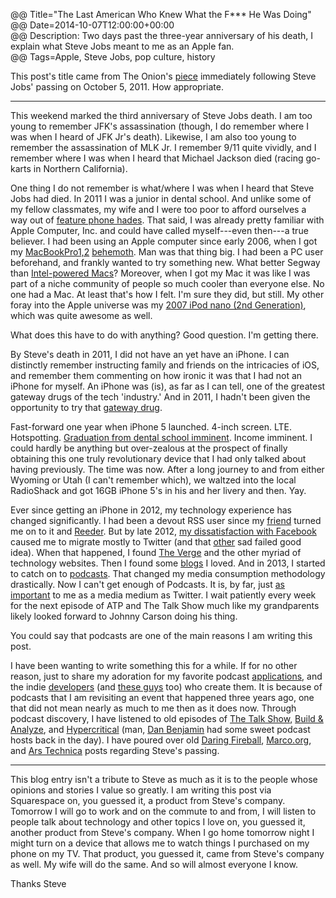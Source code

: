 @@ Title="The Last American Who Knew What the F*** He Was Doing"  
@@ Date=2014-10-07T12:00:00+00:00  
@@ Description: Two days past the three-year anniversary of his death, I explain what Steve Jobs meant to me as an Apple fan.  
@@ Tags=Apple, Steve Jobs, pop culture, history  

This post's title came from The Onion's [piece][pie] immediately following Steve Jobs' passing on October 5, 2011. How appropriate.

***

This weekend marked the third anniversary of Steve Jobs death. I am too young to remember JFK's assassination (though, I do remember where I was when I heard of JFK Jr's death). Likewise, I am also too young to remember the assassination of MLK Jr. I remember 9/11 quite vividly, and I remember where I was when I heard that Michael Jackson died (racing go-karts in Northern California). 

One thing I do not remember is what/where I was when I heard that Steve Jobs had died. In 2011 I was a junior in dental school. And unlike some of my fellow classmates, my wife and I were too poor to afford ourselves a way out of [feature phone hades][hds]. That said, I was already pretty familiar with Apple Computer, Inc. and could have called myself---even then---a true believer. I had been using an Apple computer since early 2006, when I got my [MacBookPro1,2][mbp] [behemoth][bh]. Man was that thing big. I had been a PC user beforehand, and frankly wanted to try something new. What better Segway than [Intel-powered Macs][int]? Moreover, when I got my Mac it was like I was part of a niche community of people so much cooler than everyone else. No one had a Mac. At least that's how I felt. I'm sure they did, but still. My other foray into the Apple universe was my [2007 iPod nano (2nd Generation)][2nd], which was quite awesome as well.

What does this have to do with anything? Good question. I'm getting there. 

By Steve's death in 2011, I did not have an yet have an iPhone. I can distinctly remember instructing family and friends on the intricacies of iOS, and remember them commenting on how ironic it was that I had not an iPhone for myself. An iPhone was (is), as far as I can tell, one of the greatest gateway drugs of the tech 'industry.' And in 2011, I hadn't been given the opportunity to try that [gateway drug][alphabeatic].

Fast-forward one year when iPhone 5 launched. 4-inch screen. LTE. Hotspotting. [Graduation from dental school imminent][instagram]. Income imminent. I could hardly be anything but over-zealous at the prospect of finally obtaining this one truly revolutionary device that I had only talked about having previously. The time was now. After a long journey to and from either Wyoming or Utah (I can't remember which), we waltzed into the local RadioShack and got 16GB iPhone 5's in his and her livery and then. Yay.

Ever since getting an iPhone in 2012, my technology experience has changed significantly. I had been a devout RSS user since my [friend][twitter] turned me on to it and [Reeder][reederapp]. But by late 2012, [my dissatisfaction with Facebook][facebook] caused me to migrate mostly to Twitter (and that [other][app] sad failed good idea). When that happened, I found [The Verge][theverge] and the other myriad of technology websites. Then I found some [blogs][daringfireball] I loved. And in 2013, I started to catch on to [podcasts][atp]. That changed my media consumption methodology drastically. Now I can't get enough of Podcasts. It is, by far, just [as important][d] to me as a media medium as Twitter. I wait patiently every week for the next episode of ATP and The Talk Show much like my grandparents likely looked forward to Johnny Carson doing his thing. 

You could say that podcasts are one of the main reasons I am writing this post.

I have been wanting to write something this for a while. If for no other reason,  just to share my adoration for my favorite podcast [applications][overcast], and the indie [developers][marco] (and [these guys][supertop] too) who create them. It is because of podcasts that I am revisiting an event that happened three years ago, one that did not mean nearly as much to me then as it does now. Through podcast discovery, I have listened to old episodes of [The Talk Show][5by5], [Build & Analyze][5by6], and [Hypercritical][5by7] (man, [Dan Benjamin][twitter 2] had some sweet podcast hosts back in the day). I have poured over old [Daring Fireball][daringfireball 2], [Marco.org][marco 2], and [Ars Technica][arstechnica] posts regarding Steve's passing. 

***

This blog entry isn't a tribute to Steve as much as it is to the people whose opinions and stories I value so greatly. I am writing this post via Squarespace on, you guessed it, a product from Steve's company. Tomorrow I will go to work and on the commute to and from, I will listen to people talk about technology and other topics I love on, you guessed it, another product from Steve's company. When I go home tomorrow night I might turn on a device that allows me to watch things I purchased on my phone on my TV. That product, you guessed it, came from Steve's company as well. My wife will do the same. And so will almost everyone I know. 

Thanks Steve <i class="fa fa-apple"></i> 

[2nd]: https://en.wikipedia.org/wiki/IPod_Nano#2nd_generation
[5by5]: http://5by5.tv/talkshow/56
[5by6]: http://5by5.tv/buildanalyze/46
[5by7]: http://5by5.tv/hypercritical/37-a-story-of-triumph
[alphabeatic]: http://alphabeatic.com/iphone-devices/
[app]: https://app.net/
[arstechnica]: http://arstechnica.com/staff/2011/10/steve-jobs-a-personal-remembrance/
[atp]: http://atp.fm/
[bh]: http://www.macprices.net/z_reviews_17macbookpro_early2006.shtml
[d]: http://d.pr/f/EOGP+
[daringfireball]: http://daringfireball.net/
[daringfireball 2]: http://daringfireball.net/2011/10/universe_dented_grass_underfoot
[facebook]: https://www.facebook.com/ToniWonKanobi/posts/443890448981220
[hds]: http://www.lg.com/us/cell-phones/lg-VX9100-Black-black-env2
[instagram]: http://instagram.com/p/Zy5uxGQz8f/
[int]: https://en.wikipedia.org/wiki/Apple–Intel_transition
[marco]: http://marco.org/
[marco 2]: http://www.marco.org/2011/10/05/steve-jobs-dies
[mbp]: http://www.everymac.com/systems/apple/macbook_pro/specs/macbook_pro_2.16_17.html
[overcast]: http://overcast.fm/
[pie]: http://techcrunch.com/2011/10/07/steve-jobs-the-crazy-one/
[reederapp]: http://reederapp.com/
[supertop]: http://supertop.co/
[theverge]: http://theverge.com/
[twitter]: http://twitter.com/johnmyankee
[twitter 2]: https://twitter.com/danbenjamin